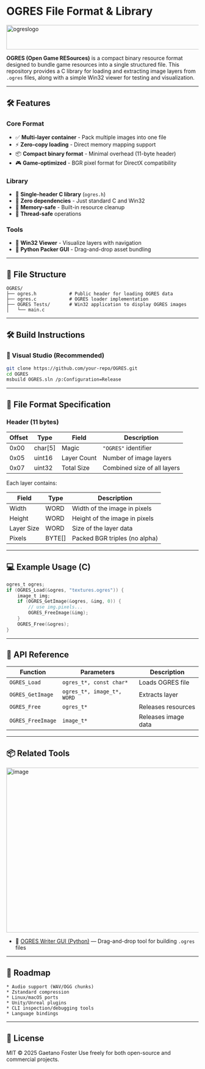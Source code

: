 # OGRES File Format & Library

<img width="640" height="64" alt="ogreslogo" src="https://github.com/user-attachments/assets/20791b94-a8d1-4b58-aedb-0bcaaa1b2114" />

**OGRES (Open Game RESources)** is a compact binary resource format designed to bundle game resources into a single structured file. This repository provides a C library for loading and extracting image layers from `.ogres` files, along with a simple Win32 viewer for testing and visualization.

---

## 🛠 Features

### Core Format
- ✅ **Multi-layer container** - Pack multiple images into one file
- ⚡ **Zero-copy loading** - Direct memory mapping support
- 📦 **Compact binary format** - Minimal overhead (11-byte header)
- 🎮 **Game-optimized** - BGR pixel format for DirectX compatibility

### Library
- 🚀 **Single-header C library** (`ogres.h`)
- 🧩 **Zero dependencies** - Just standard C and Win32
- 💾 **Memory-safe** - Built-in resource cleanup
- 🔄 **Thread-safe** operations

### Tools
- 👀 **Win32 Viewer** - Visualize layers with navigation
- 🐍 **Python Packer GUI** - Drag-and-drop asset bundling


---

## 📁 File Structure

```
OGRES/
├── ogres.h            # Public header for loading OGRES data
├── ogres.c            # OGRES loader implementation
├── OGRES Tests/       # Win32 application to display OGRES images
│   └── main.c
```

---

## 🛠 Build Instructions

### 🔗 Visual Studio (Recommended)

```bash
git clone https://github.com/your-repo/OGRES.git
cd OGRES
msbuild OGRES.sln /p:Configuration=Release
```

---

## 📜 File Format Specification

### Header (11 bytes)
| Offset | Type  | Field        | Description                  |
|--------|-------|--------------|------------------------------|
| 0x00   | char[5] | Magic       | `"OGRES"` identifier         |
| 0x05   | uint16 | Layer Count  | Number of image layers       |
| 0x07   | uint32 | Total Size   | Combined size of all layers  |


Each layer contains:

| Field      | Type    | Description                   |
| ---------- | ------- | ----------------------------- |
| Width      | WORD    | Width of the image in pixels  |
| Height     | WORD    | Height of the image in pixels |
| Layer Size | WORD    | Size of the layer data        |
| Pixels     | BYTE\[] | Packed BGR triples (no alpha) |

---

## 💻 Example Usage (C)

```c
ogres_t ogres;
if (OGRES_Load(&ogres, "textures.ogres")) {
    image_t img;
    if (OGRES_GetImage(&ogres, &img, 0)) {
        // use img.pixels...
        OGRES_FreeImage(&img);
    }
    OGRES_Free(&ogres);
}
```
---

## 📜 API Reference
| Function | Parameters | Description |
| -------- | ---------- | ----------- |
| `OGRES_Load` | `ogres_t*, const char*` | Loads OGRES file |
| `OGRES_GetImage` | `ogres_t*, image_t*, WORD` | Extracts layer |
| `OGRES_Free` | `ogres_t*`	| Releases resources |
| `OGRES_FreeImage` | `image_t*` | Releases image data |

---

## 📦 Related Tools

<img width="601" height="431" alt="image" src="https://github.com/user-attachments/assets/dc3673cf-f091-465c-8aa1-b65fdbd84cf2" />

* 🔨 [OGRES Writer GUI (Python)](https://github.com/gaetano-foster/OGRES-Writer) — Drag-and-drop tool for building `.ogres` files

---
## 🚧 Roadmap

    * Audio support (WAV/OGG chunks)
    * Zstandard compression
    * Linux/macOS ports
    * Unity/Unreal plugins
    * CLI inspection/debugging tools
    * Language bindings

---

## 🧠 License

MIT © 2025 Gaetano Foster
Use freely for both open-source and commercial projects.
